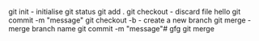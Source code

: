 git init - initialise 
git status 
git add .
git checkout <filename> - discard file 
hello
git commit -m "message"
git checkout -b <branch-name> - create a new branch
git merge <branch-name> - merge branch name 
git commit -m "message"# gfg
git merge 
